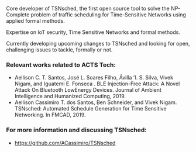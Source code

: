 Core developer of TSNsched, the first open source tool to solve the NP-Complete problem of traffic scheduling for Time-Sensitive Networks using applied formal methods.

Expertise on IoT security, Time Sensitive Networks and formal methods.

Currently developing upcoming changes to TSNsched and looking for open, challenging issues to tackle, formally or not. 

### Relevant works related to ACTS Tech:

 - Aellison C. T. Santos, José L. Soares Filho, Ávilla \'I. S. Silva, Vivek Nigam, and Iguatemi E. Fonseca . BLE Injection-Free Attack: A Novel Attack On Bluetooth LowEnergy Devices. Journal of Ambient Intelligence and Humanized Computing, 2019.
 - Aellison Cassimiro T. dos Santos, Ben Schneider, and Vivek Nigam. TSNsched: Automated Schedule Generation for Time Sensitive Networking. In FMCAD, 2019.
 
### For more information and discussing TSNsched:
 - https://github.com/ACassimiro/TSNsched 

